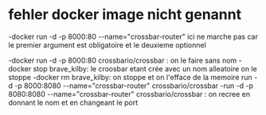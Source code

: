


# fehler docker image nicht genannt
-docker run -d -p 8000:80 --name="crossbar-router"  ici ne marche pas car le premier argument est  obligatoire et le deuxieme optionnel


-docker run -d -p 8000:80  crossbario/crossbar : on le faire sans nom
-docker stop brave_kilby: le croosbar etant crée avec un nom alleatoire on le stoppe
-docker rm brave_kilby: on stoppe et on l'efface de la memoire
run -d -p 8000:8080 --name="crossbar-router" crossbario/crossbar 
-run -d -p 8080:8080 --name="crossbar-router" crossbario/crossbar : on recree en donnant le nom et en changeant le port
